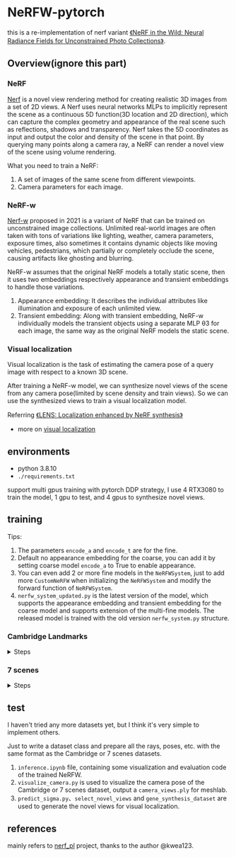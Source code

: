 # NeRFW-pytorch

this is a re-implementation of nerf
variant [《NeRF in the Wild: Neural Radiance Fields for Unconstrained Photo Collections》](https://arxiv.org/pdf/2008.02268.pdf).

## Overview(ignore this part)

### NeRF

[Nerf](https://arxiv.org/pdf/2003.08934.pdf) is a novel view rendering method for creating realistic 3D images from a
set of 2D views. A Nerf uses neural networks MLPs to implicitly represent the scene as a continuous 5D function(3D
location and 2D direction), which can capture the complex geometry and appearance of the real scene such as reflections,
shadows and transparency. Nerf takes the 5D coordinates as input and output the color and density of the scene in that
point. By querying many points along a camera ray, a NeRF can render a novel view of the scene using volume rendering.

What you need to train a NeRF:

1. A set of images of the same scene from different viewpoints.
2. Camera parameters for each image.

### NeRF-w

[Nerf-w]((https://arxiv.org/pdf/2008.02268.pdf)) proposed in 2021 is a variant of NeRF that can be trained on
unconstrained image collections. Unlimited real-world images are often taken with tons of variations like lighting,
weather, camera parameters, exposure times, also sometimes it contains dynamic objects like moving vehicles,
pedestrians, which partially or completely occlude the scene, causing artifacts like ghosting and blurring.

NeRF-w assumes that the original NeRF models a totally static scene, then it uses two embeddings respectively appearance
and transient embeddings to handle those variations.

1. Appearance embedding: It describes the individual attributes like illumination and exposure of each unlimited view.
2. Transient embedding: Along with transient embedding, NeRF-w individually models the transient objects using a
   separate MLP θ3 for each image, the same way as the original NeRF models the static scene.

### Visual localization

Visual localization is the task of estimating the camera pose of a query image with respect to a known 3D scene.

After training a NeRF-w model, we can synthesize novel views of the scene from any camera pose(limited by scene density
and train views). So we can use the synthesized views to train a visual localization model.

Referring [《LENS: Localization enhanced by NeRF synthesis》](https://arxiv.org/pdf/2110.06558.pdf)

- more on [visual localization](https://github.com/siyandong/awesome-visual-localization)

## environments

- python 3.8.10
- `./requirements.txt`

support multi gpus training with pytorch DDP strategy, I use 4 RTX3080 to train the model, 1 gpu to test, and 4 gpus to
synthesize novel views.

## training

Tips:

1. The parameters `encode_a` and `encode_t` are for the fine.
2. Default no appearance embedding for the coarse, you can add it by setting coarse model `encode_a` to True to enable
   appearance.
3. You can even add 2 or more fine models in the `NeRFWSystem`, just to add more `CustomNeRFW` when initializing
   the `NeRFWSystem` and modify the forward function of `NeRFWSystem`.
4. `nerfw_system_updated.py` is the latest version of the model, which supports the appearance embedding and transient embedding for the coarse model and supports extension of the multi-fine models. The released model is trained with the old version `nerfw_system.py` structure.

### Cambridge Landmarks

<details>
  <summary>Steps</summary>

#### 1. download dataset

6 scenes: KingsCollege, OldHospital, ShopFacade, StMarysChurch, Street, GreatCourt.
link: [Cambridge Landmarks](https://mi.eng.cam.ac.uk/projects/relocalisation/#dataset)

#### 2. training model

example:

```shell
python train_nerfw_DDP.py \
--root_dir ./runs/nerf --exp_name exp \
--batch_size 1024 --chunk 4*1024 --epochs 20 --lr 0.0005 \
--num_gpus 4 \

--img_downscale 3 \
--data_root_dir $Cambridge_DIR --scene SyMarysChurch \
--use_cache False --if_save_cache True \

--N_c 64 --N_f 128 \
--perturb 1.0 \
--encode_a True --encode_t True --a_dim 48 --t_dim 16 \
--beta_min 0.1 --lambda_u 0.01
```

tips:

- `encode_a` or `encode_t`: whether to use appearance or transient embedding
- when first training, set `use_cache` to False and `if_save_cache` to True, then the program will save the cache file
  to
  speed up the training process next time.
- structure of the dataset:
    ```
    Cambridge
    ├── SyMarysChurch/KingsCollege...
    │   ├── seq1
    │   │   ├── 000000.jpg
    │   │   ├── 000001.jpg
    │   │   ├── ...
    │   ├── seq2...
    │   ├── dataset_train.txt
    │   ├── dataset_test.txt
    │   ├── cache
    │   │   ├── rays cache file...
    ```
- how to resume? set `last_epoch` > 0 and set `ckpt` to the path of the checkpoint file saved every `save_latest_freq`
  steps.
- see `./option/nerf_option.py` for more configurations, tensorboard is supported in the experiment dir.

#### 3. some results

<div style="text-align:center;">
  <img src="./imgs/StMarysChurch.png" alt="Image" style="max-width:500px; max-height:500px;">
</div>



</details>

### 7 scenes

<details>
  <summary>Steps</summary>

#### 1. download dataset

7 scenes: Fire, Heads, Office, Pumpkin, Redkitchen, Stairs, Storage.

link: [7 scenes](https://www.microsoft.com/en-us/research/project/rgb-d-dataset-7-scenes/)

re-localization depth: [7 scenes re-localization depth](https://heidata.uni-heidelberg.de/api/access/datafile/:persistentId?persistentId=doi:10.11588/data/N07HKC/4PLEEJ)

#### 2. training model

example:

```shell
python train_nerfw_DDP.py \
--root_dir ./runs/nerf --exp_name exp \
--batch_size 1024 --chunk 4*1024 --epochs 20 --lr 0.0005 \
--num_gpus 4 \

--img_downscale 2 \
--data_root_dir $7scenes_DIR --scene Fire \
--use_cache False --if_save_cache True \

--N_c 64 --N_f 128 \
--perturb 1.0 \
--encode_a True --encode_t True --a_dim 48
```


#### 3. some results

<div style="text-align:center;">
  <img src="./imgs/fire.png" alt="Image" style="max-width:500px; max-height:500px;">
</div>

</details>

## test

I haven't tried any more datasets yet, but I think it's very simple to implement others.

Just to write a dataset class and prepare all the rays, poses, etc. with the same format as the Cambridge or 7 scenes
datasets.

1. `inference.ipynb` file, containing some visualization and evaluation code of the trained NeRFW.
2. `visualize_camera.py` is used to visualize the camera pose of the Cambridge or 7 scenes dataset, output
   a `camera_views.ply` for meshlab.
3. `predict_sigma.py`、`select_novel_views` and `gene_synthesis_dataset` are used to generate the novel views for visual
   localization.

## references

mainly refers to [nerf_pl](https://github.com/kwea123/nerf_pl/tree/nerfw) project, thanks to the author @kwea123.

